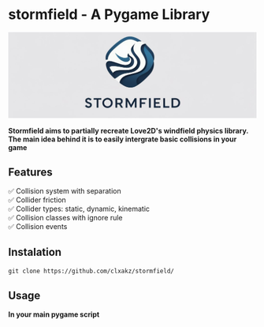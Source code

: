 # stormfield - A Pygame Library
<img src="logo.png" alt="Alt text" width="1000" />

**Stormfield aims to partially recreate Love2D's windfield physics library.** <br/>
**The main idea behind it is to easily intergrate basic collisions in your game**

## Features
✅ Collision system with separation <br/>
✅ Collider friction <br/>
✅ Collider types: static, dynamic, kinematic <br/>
✅ Collision classes with ignore rule <br/>
✅ Collision events <br/>

## Instalation
```
git clone https://github.com/clxakz/stormfield/
```

## Usage
**In your main pygame script** <br/>
```python

```
